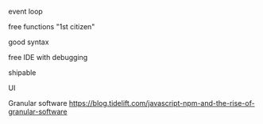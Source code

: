 
event loop

free functions "1st citizen"

good syntax

free IDE with debugging

shipable

UI

Granular software https://blog.tidelift.com/javascript-npm-and-the-rise-of-granular-software


